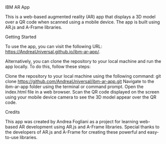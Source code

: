 
IBM AR App

This is a web-based augmented reality (AR) app that displays a 3D model over a QR code when scanned using a mobile device. The app is built using AR.js and A-Frame libraries.

Getting Started

To use the app, you can visit the following URL: https://AndreaUniversal.github.io/ibm-ar-app/.

Alternatively, you can clone the repository to your local machine and run the app locally. To do this, follow these steps:

Clone the repository to your local machine using the following command: 
git clone https://github.com/AndreaUniversal/ibm-ar-app.git
Navigate to the ibm-ar-app folder using the terminal or command prompt.
Open the index.html file in a web browser.
Scan the QR code displayed on the screen using your mobile device camera to see the 3D model appear over the QR code.

Credits

This app was created by Andrea Fogliani as a project for learning web-based AR development using AR.js and A-Frame libraries. Special thanks to the developers of AR.js and A-Frame for creating these powerful and easy-to-use libraries.
